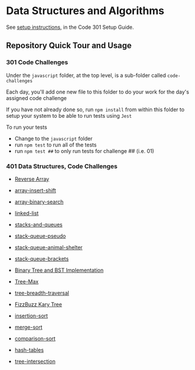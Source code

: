 # Data Structures and Algorithms

See [setup instructions](https://codefellows.github.io/setup-guide/code-301/3-code-challenges), in the Code 301 Setup Guide.

## Repository Quick Tour and Usage

### 301 Code Challenges

Under the `javascript` folder, at the top level, is a sub-folder called `code-challenges`

Each day, you'll add one new file to this folder to do your work for the day's assigned code challenge

If you have not already done so, run `npm install` from within this folder to setup your system to be able to run tests using `Jest`

To run your tests

- Change to the `javascript` folder
- run `npm test` to run all of the tests
- run `npm test ##` to only run tests for challenge ## (i.e. 01)

### 401 Data Structures, Code Challenges

- [Reverse Array](./javascript/code-challenges/array-reverse/README.md)

- [array-insert-shift](./javascript/code-challenges/array-insert-shift/README.md)

- [array-binary-search](./javascript/code-challenges/array-binary-search/README.md)

- [linked-list](./javascript/linked-list/README.md)

- [stacks-and-queues](./javascript/code-challenges/stacks-and-queues/README.md)

- [stack-queue-pseudo](./javascript/code-challenges/stack-queue-pseudo/README.md)

- [stack-queue-animal-shelter](./javascript/code-challenges/stack-queue-animal-shelter/README.md)

- [stack-queue-brackets](./javascript/code-challenges/stack-queue-brackets/README.md)

- [Binary Tree and BST Implementation](./javascript/code-challenges/trees/README.md)

- [Tree-Max](./javascript/code-challenges/trees/README.md)

- [tree-breadth-traversal](./javascript/code-challenges/tree-breadth-first/README.md)

- [FizzBuzz Kary Tree](./javascript/code-challenges/README.md)

- [insertion-sort](./javascript/code-challenges/insertion-sort/README.md)

- [merge-sort](./javascript/code-challenges/merge-sort/README.md)

- [comparison-sort](./javascript/code-challenges/sorting-comparisons/README.md)

- [hash-tables](./javascript/code-challenges/hash-table/README.md)

- [tree-intersection](./javascript/code-challenges/treeIntersection/README.md)
